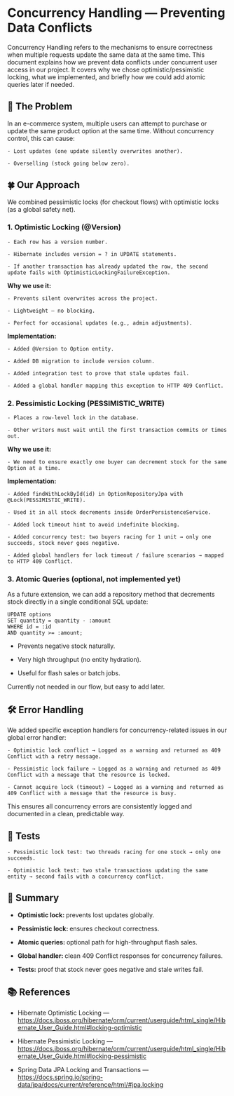 # Concurrency Handling — Preventing Data Conflicts

Concurrency Handling refers to the mechanisms to ensure correctness when multiple requests update the same data at the same time.
This document explains how we prevent data conflicts under concurrent user access in our project. 
It covers why we chose optimistic/pessimistic locking, what we implemented, and briefly how we could add atomic queries later if needed.

## 🔎 The Problem

In an e-commerce system, multiple users can attempt to purchase or update the same product option at the same time. Without concurrency control, this can cause:

    - Lost updates (one update silently overwrites another).

    - Overselling (stock going below zero).

## 🍀 Our Approach

We combined pessimistic locks (for checkout flows) with optimistic locks (as a global safety net).

### 1. Optimistic Locking (@Version)

    - Each row has a version number.

    - Hibernate includes version = ? in UPDATE statements.

    - If another transaction has already updated the row, the second update fails with OptimisticLockingFailureException.

<b> Why we use it: </b>

    - Prevents silent overwrites across the project.

    - Lightweight — no blocking.

    - Perfect for occasional updates (e.g., admin adjustments).

<b> Implementation: </b>

    - Added @Version to Option entity.

    - Added DB migration to include version column.

    - Added integration test to prove that stale updates fail.

    - Added a global handler mapping this exception to HTTP 409 Conflict.

### 2. Pessimistic Locking (PESSIMISTIC_WRITE)

    - Places a row-level lock in the database.

    - Other writers must wait until the first transaction commits or times out.

<b> Why we use it: </b>

    - We need to ensure exactly one buyer can decrement stock for the same Option at a time.

<b> Implementation: </b>

    - Added findWithLockById(id) in OptionRepositoryJpa with @Lock(PESSIMISTIC_WRITE).

    - Used it in all stock decrements inside OrderPersistenceService.

    - Added lock timeout hint to avoid indefinite blocking.

    - Added concurrency test: two buyers racing for 1 unit → only one succeeds, stock never goes negative.

    - Added global handlers for lock timeout / failure scenarios → mapped to HTTP 409 Conflict.

### 3. Atomic Queries (optional, not implemented yet)

As a future extension, we can add a repository method that decrements stock directly in a single conditional SQL update:

```
UPDATE options
SET quantity = quantity - :amount
WHERE id = :id
AND quantity >= :amount;
```

- Prevents negative stock naturally.

- Very high throughput (no entity hydration).

- Useful for flash sales or batch jobs.

Currently not needed in our flow, but easy to add later.

## 🛠️ Error Handling

We added specific exception handlers for concurrency-related issues in our global error handler:

    - Optimistic lock conflict → Logged as a warning and returned as 409 Conflict with a retry message.

    - Pessimistic lock failure → Logged as a warning and returned as 409 Conflict with a message that the resource is locked.

    - Cannot acquire lock (timeout) → Logged as a warning and returned as 409 Conflict with a message that the resource is busy.

This ensures all concurrency errors are consistently logged and documented in a clean, predictable way.

## 🧪 Tests 

    - Pessimistic lock test: two threads racing for one stock → only one succeeds.

    - Optimistic lock test: two stale transactions updating the same entity → second fails with a concurrency conflict.

## 🚀 Summary

- <b> Optimistic lock: </b> prevents lost updates globally.

- <b>  Pessimistic lock: </b> ensures checkout correctness.

- <b>  Atomic queries: </b> optional path for high-throughput flash sales.

- <b>  Global handler: </b> clean 409 Conflict responses for concurrency failures.

- <b>  Tests: </b> proof that stock never goes negative and stale writes fail.

## 📚 References 

- Hibernate Optimistic Locking — https://docs.jboss.org/hibernate/orm/current/userguide/html_single/Hibernate_User_Guide.html#locking-optimistic

- Hibernate Pessimistic Locking — https://docs.jboss.org/hibernate/orm/current/userguide/html_single/Hibernate_User_Guide.html#locking-pessimistic

- Spring Data JPA Locking and Transactions — https://docs.spring.io/spring-data/jpa/docs/current/reference/html/#jpa.locking